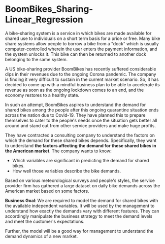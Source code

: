 # BoomBikes_Sharing-Linear_Regression

A bike-sharing system is a service in which bikes are made available for shared use to individuals on a short term basis for a price or free. Many bike share systems allow people to borrow a bike from a "dock" which is usually computer-controlled wherein the user enters the payment information, and the system unlocks it. This bike can then be returned to another dock belonging to the same system.

A US bike-sharing provider BoomBikes has recently suffered considerable dips in their revenues due to the ongoing Corona pandemic. The company is finding it very difficult to sustain in the current market scenario. So, it has decided to come up with a mindful business plan to be able to accelerate its revenue as soon as the ongoing lockdown comes to an end, and the economy restores to a healthy state. 

In such an attempt, BoomBikes aspires to understand the demand for shared bikes among the people after this ongoing quarantine situation ends across the nation due to Covid-19. They have planned this to prepare themselves to cater to the people's needs once the situation gets better all around and stand out from other service providers and make huge profits.

They have contracted a consulting company to understand the factors on which the demand for these shared bikes depends. Specifically, they want to understand <b>the factors affecting the demand for these shared bikes in the American market</b>. The company wants to know:

<ul>
  <li> Which variables are significant in predicting the demand for shared bikes.</li>
  <li> How well those variables describe the bike demands. </li>
</ul> 

Based on various meteorological surveys and people's styles, the service provider firm has gathered a large dataset on daily bike demands across the American market based on some factors.

<b>Business Goal</b>:
We are required to model the demand for shared bikes with the available independent variables. It will be used by the management to understand how exactly the demands vary with different features. They can accordingly manipulate the business strategy to meet the demand levels and meet the customer's expectations. 

Further, the model will be a good way for management to understand the demand dynamics of a new market. 
